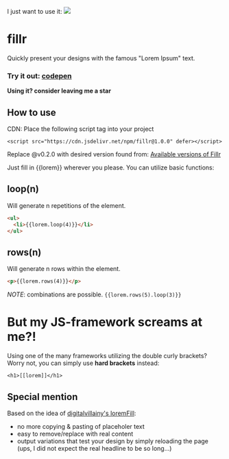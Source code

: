 I just want to use it: [![](https://data.jsdelivr.com/v1/package/npm/fillr/badge?style=rounded)](https://www.jsdelivr.com/package/npm/fillr)

# fillr

Quickly present your designs with the famous "Lorem Ipsum" text.

### Try it out: [codepen](https://codepen.io/neoan/pen/ExYJMwE?editors=1000)


**Using it? consider leaving me a star**

## How to use

CDN: Place the following script tag into your project 

`<script src="https://cdn.jsdelivr.net/npm/fillr@1.0.0" defer></script>`

Replace @v0.2.0 with desired version found from: [Available versions of Fillr](https://github.com/sroehrl/fillr/tags)

Just fill in {{lorem}} wherever you please. You can utilize basic functions:

## loop(n)
Will generate n repetitions of the element.

```HTML
<ul>
  <li>{{lorem.loop(4)}}</li>
</ul>

```

## rows(n)
Will generate n rows within the element.

```HTML
<p>{{lorem.rows(4)}}</p>

```

_NOTE_: combinations are possible.
`{{lorem.rows(5).loop(3)}}`

# But my JS-framework screams at me?!
Using one of the many frameworks utilizing the double curly brackets? Worry not, you can simply use **hard brackets** instead:

`<h1>[[lorem]]</h1>`

## Special mention

Based on the idea of [digitalvillainy's loremFill](https://github.com/digitalvillainy/loremFill):

- no more copying & pasting of placeholer text
- easy to remove/replace with real content
- output variations that test your design by simply reloading the page (ups, I did not expect the real headline to be so long...)

